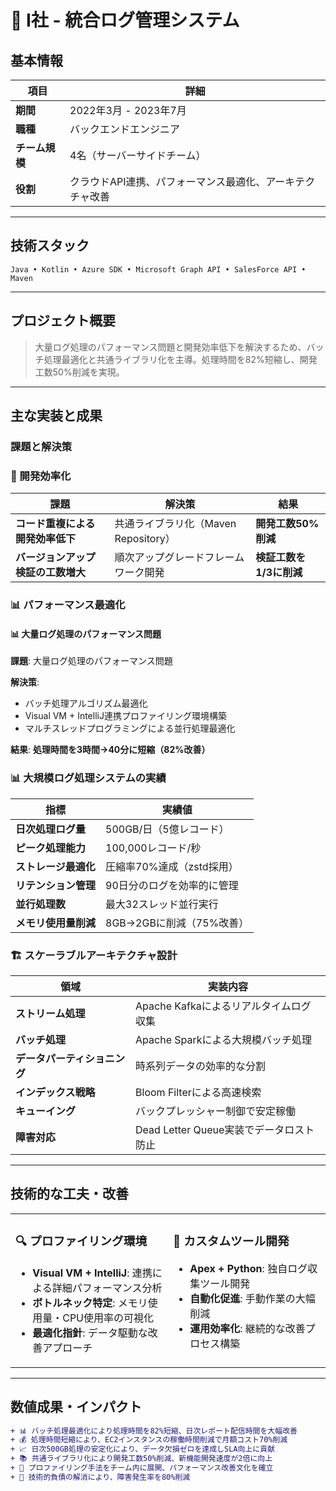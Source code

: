 # 🔐 I社 - 統合ログ管理システム

## 基本情報

| 項目 | 詳細 |
|------|------|
| **期間** | 2022年3月 - 2023年7月 |
| **職種** | バックエンドエンジニア |
| **チーム規模** | 4名（サーバーサイドチーム） |
| **役割** | クラウドAPI連携、パフォーマンス最適化、アーキテクチャ改善 |

---

## 技術スタック

```
Java • Kotlin • Azure SDK • Microsoft Graph API • SalesForce API • Maven
```

---

## プロジェクト概要

> 大量ログ処理のパフォーマンス問題と開発効率低下を解決するため、バッチ処理最適化と共通ライブラリ化を主導。処理時間を82%短縮し、開発工数50%削減を実現。

---

## 主な実装と成果

### 課題と解決策

### 🚀 開発効率化

| 課題 | 解決策 | 結果 |
|------|--------|------|
| **コード重複による開発効率低下** | 共通ライブラリ化（Maven Repository） | **開発工数50%削減** |
| **バージョンアップ検証の工数増大** | 順次アップグレードフレームワーク開発 | **検証工数を1/3に削減** |

### 📊 パフォーマンス最適化

#### 📊 大量ログ処理のパフォーマンス問題

**課題**: 大量ログ処理のパフォーマンス問題  

**解決策**:
- バッチ処理アルゴリズム最適化
- Visual VM + IntelliJ連携プロファイリング環境構築  
- マルチスレッドプログラミングによる並行処理最適化

**結果**: **処理時間を3時間→40分に短縮（82%改善）**

### 📊 大規模ログ処理システムの実績

| 指標 | 実績値 |
|------|--------|
| **日次処理ログ量** | 500GB/日（5億レコード） |
| **ピーク処理能力** | 100,000レコード/秒 |
| **ストレージ最適化** | 圧縮率70%達成（zstd採用） |
| **リテンション管理** | 90日分のログを効率的に管理 |
| **並行処理数** | 最大32スレッド並行実行 |
| **メモリ使用量削減** | 8GB→2GBに削減（75%改善） |

### 🏗️ スケーラブルアーキテクチャ設計

| 領域 | 実装内容 |
|------|----------|
| **ストリーム処理** | Apache Kafkaによるリアルタイムログ収集 |
| **バッチ処理** | Apache Sparkによる大規模バッチ処理 |
| **データパーティショニング** | 時系列データの効率的な分割 |
| **インデックス戦略** | Bloom Filterによる高速検索 |
| **キューイング** | バックプレッシャー制御で安定稼働 |
| **障害対応** | Dead Letter Queue実装でデータロスト防止 |

---

## 技術的な工夫・改善

<table>
<tr>
<td valign="top" width="50%">

### 🔍 プロファイリング環境
- **Visual VM + IntelliJ**: 連携による詳細パフォーマンス分析
- **ボトルネック特定**: メモリ使用量・CPU使用率の可視化
- **最適化指針**: データ駆動な改善アプローチ

</td>
<td valign="top" width="50%">

### 🔨 カスタムツール開発
- **Apex + Python**: 独自ログ収集ツール開発
- **自動化促進**: 手動作業の大幅削減
- **運用効率化**: 継続的な改善プロセス構築

</td>
</tr>
</table>

---

## 数値成果・インパクト

```diff
+ 📊 バッチ処理最適化により処理時間を82%短縮、日次レポート配信時間を大幅改善
+ 💰 処理時間短縮により、EC2インスタンスの稼働時間削減で月額コスト70%削減
+ 📈 日次500GB処理の安定化により、データ欠損ゼロを達成しSLA向上に貢献
+ 📚 共通ライブラリ化により開発工数50%削減、新機能開発速度が2倍に向上
+ 👥 プロファイリング手法をチーム内に展開、パフォーマンス改善文化を確立
+ 🔄 技術的負債の解消により、障害発生率を80%削減
```